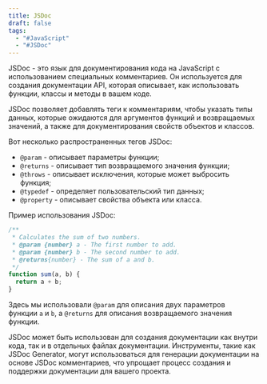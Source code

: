 ```yaml
---
title: JSDoc
draft: false
tags:
  - "#JavaScript"
  - "#JSDoc"
---
```

JSDoc - это язык для документирования кода на JavaScript с использованием специальных комментариев. Он используется для создания документации API, которая описывает, как использовать функции, классы и методы в вашем коде.

JSDoc позволяет добавлять теги к комментариям, чтобы указать типы данных, которые ожидаются для аргументов функций и возвращаемых значений, а также для документирования свойств объектов и классов.

Вот несколько распространенных тегов JSDoc:

- `@param` - описывает параметры функции;
- `@returns` - описывает тип возвращаемого значения функции;
- `@throws` - описывает исключения, которые может выбросить функция;
- `@typedef` - определяет пользовательский тип данных;
- `@property` - описывает свойства объекта или класса.

Пример использования JSDoc:

```js
/**
 * Calculates the sum of two numbers.
 * @param {number} a - The first number to add.
 * @param {number} b - The second number to add.
 * @returns{number} - The sum of a and b.
 */
function sum(a, b) {
  return a + b;
}
```

Здесь мы использовали `@param` для описания двух параметров функции `a` и `b`, а `@returns` для описания возвращаемого значения функции.

JSDoc может быть использован для создания документации как внутри кода, так и в отдельных файлах документации. Инструменты, такие как JSDoc Generator, могут использоваться для генерации документации на основе JSDoc комментариев, что упрощает процесс создания и поддержки документации для вашего проекта.